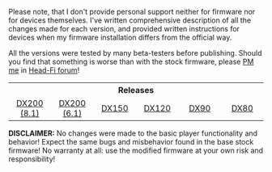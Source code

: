Please note, that I don't provide personal support neither for firmware nor for devices themselves. I've written comprehensive description of all the changes made for each version, and provided written instructions for devices when my firmware installation differs from the official way.

All the versions were tested by many beta-testers before publishing. Should you find that something is worse than with the stock firmware, please [PM me](https://www.head-fi.org/conversations/add?to=Lurker0) in [Head-Fi forum](https://www.head-fi.org)!

<table width="100%">
  <tr>
    <th colspan="6" align="center">Releases</th>
  </tr>
  <tr>
    <td width="16.6%" align="center"><a href="https://github.com/Lurker00/DX200-Firmware-Add-on/releases">DX200 (8.1)</a></td>
    <td width="16.6%" align="center"><a href="https://github.com/Lurker00/DX200-firmware/releases">DX200 (6.1)</a></td>
    <td width="16.6%" align="center"><a href="https://github.com/Lurker00/DX150-firmware/releases">DX150</a></td>
    <td width="16.6%" align="center"><a href="https://github.com/Lurker00/DX120-firmware/releases">DX120</a></td>
    <td width="16.6%" align="center"><a href="https://github.com/Lurker00/DX90-firmware/releases">DX90</a></td>
    <td width="16.6%" align="center"><a href="https://github.com/Lurker00/DX80-firmware/releases">DX80</a></td>
  </tr>
</table>

**DISCLAIMER:** No changes were made to the basic player functionality and behavior! Expect the same bugs and misbehavior found in the base stock firmware! No warranty at all: use the modified firmware at your own risk and responsibility!

